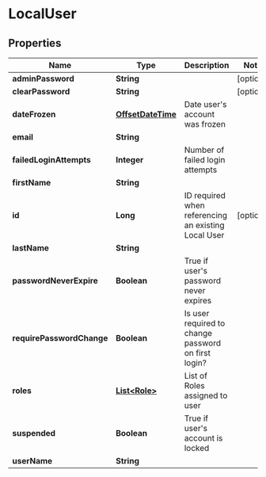 
# LocalUser

## Properties
Name | Type | Description | Notes
------------ | ------------- | ------------- | -------------
**adminPassword** | **String** |  |  [optional]
**clearPassword** | **String** |  |  [optional]
**dateFrozen** | [**OffsetDateTime**](OffsetDateTime.md) | Date user&#39;s account was frozen | 
**email** | **String** |  | 
**failedLoginAttempts** | **Integer** | Number of failed login attempts | 
**firstName** | **String** |  | 
**id** | **Long** | ID required when referencing an existing Local User |  [optional]
**lastName** | **String** |  | 
**passwordNeverExpire** | **Boolean** | True if user&#39;s password never expires | 
**requirePasswordChange** | **Boolean** | Is user required to change password on first login? | 
**roles** | [**List&lt;Role&gt;**](Role.md) | List of Roles assigned to user | 
**suspended** | **Boolean** | True if user&#39;s account is locked | 
**userName** | **String** |  | 



